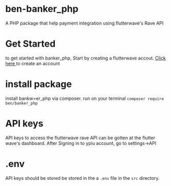 # ben-banker_php
A PHP package that help payment integration using flutterwave's  Rave API
# Get Started 
to get started with banker_php, Start by creating a flutterwave accout. [ Click here ]( https://dashboard.flutterwave.com/signup ) to create an account 

# install package 
install bankw=er_php via composer.
run on your terminal
`composer require ben/banker_php`

# API keys
API keys to access the flutterwave rave API can be gotten at the flutter wave's dashboard.
After Signing in to ypiu account, go to settings->API
# .env
API keys should be stored be stored in the a `.env` file in the `src` directory.




